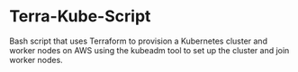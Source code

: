 # Terra-Kube-Script
Bash script that uses Terraform to provision a Kubernetes cluster and worker nodes on AWS using the kubeadm tool to set up the cluster and join worker nodes.

